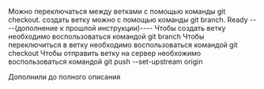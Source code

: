 Можно переключаться между ветками с помощью команды git checkout. создать ветку можно с помощью команды git branch. Ready ----(дополнение к прошлой инструкции)----
Чтобы создать ветку необходимо воспользоваться командой git branch 
Чтобы переключиться в ветку необходимо воспользоваться командой git checkout 
Чтобы отправить ветку на сервер необхожимо воспользоваться командой git push --set-upstream origin 


Дополнили до полного описания 